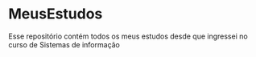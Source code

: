 # MeusEstudos
Esse repositório contém todos os meus estudos desde que ingressei no curso de Sistemas de informação
